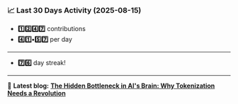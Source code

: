 <!--START_STATS-->
### 📈 Last 30 Days Activity (2025-08-15)  
- **1️⃣2️⃣4️⃣7️⃣** contributions  
- **4️⃣1️⃣•5️⃣7️⃣** per day
---
- **7️⃣6️⃣** day streak!
---
📝 **Latest blog:** [**The Hidden Bottleneck in AI's Brain: Why Tokenization Needs a Revolution**](https://andriak.com/blog/tokenization-revolution)
<!--END_STATS-->
